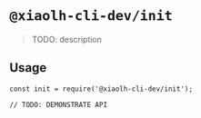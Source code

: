 # `@xiaolh-cli-dev/init`

> TODO: description

## Usage

```
const init = require('@xiaolh-cli-dev/init');

// TODO: DEMONSTRATE API
```
